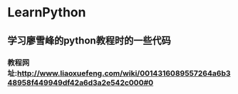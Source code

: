 # LearnPython
## 学习廖雪峰的python教程时的一些代码
### 教程网址:http://www.liaoxuefeng.com/wiki/0014316089557264a6b348958f449949df42a6d3a2e542c000#0
